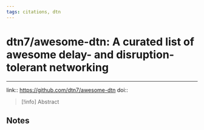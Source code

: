 ```yaml
---
tags: citations, dtn
---
```

# dtn7/awesome-dtn: A curated list of awesome delay- and disruption-tolerant networking

****


link:: https://github.com/dtn7/awesome-dtn
doi:: 

> [!info] Abstract
> 



## Notes

